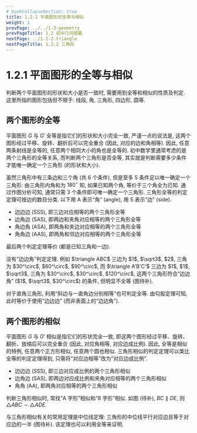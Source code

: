```yaml
---
# bookCollapseSection: true
title: 1.2.1 平面图形的全等与相似
weight: 1
prevPage: ../../1-2-geometry
prevPageTitle: 1.2 初中几何提要
nextPage: ../1-2-2-triangle
nextPageTitle: 1.2.2 三角形
---
```


# 1.2.1 平面图形的全等与相似

判断两个平面图形的形状和大小是否一致时, 需要用到全等和相似的性质及判定. 这里所指的图形包括但不限于: 线段, 角, 三角形, 四边形, 圆等.

## 两个图形的全等

平面图形 $G$ 与 $G'$ 全等是指它们的形状和大小完全一致, 严谨一点的说法是, 这两个图形经过平移、旋转、翻折后可以完全重合 (因此, 对应的边和角相等). 因此, 任意两条射线是全等的, 任意两个相同大小的角也是全等的. 初中数学里通常考虑的是两个三角形的全等关系, 而判断两个三角形是否全等, 其实就是判断需要多少条件才能唯一确定一个三角形 (的形状和大小).

<!-- 设 $\triangle ABC$ 中, $\angle A$, $\angle B$, $\angle C$ 所对的边分别记为 $a$, $b$, $c$.  -->
虽然三角形中有三条边和三个角 (共 $6$ 个条件), 但是至多 $5$ 条件足以唯一确定一个三角形: 由三角形内角和为 $180^\circ$ 知, 如果已知两个角, 等价于三个角全为已知. 通过作图分析可知, 通常只需 $3$ 个条件即可唯一确定一个三角形. 三角形全等的判定定理可按边的数目分类. 以下用 A 表示“角” (angle), 用 S 表示“边” (side).

- 边边边 (SSS), 即三边对应相等的两个三角形全等
- 边角边 (SAS), 即两边和夹角对应相等的两个三角形全等
- 角边角 (ASA), 即两角和夹边对应相等的两个三角形全等
- 角角边 (AAS), 即两角和邻边对应相等的两个三角形全等

最后两个判定定理等价 (都是已知三角和一边).

<myremark>
    <p>没有“边边角”判定定理. 例如 $\triangle ABC$ 三边为 $1$, $\sqrt3$, $2$, 三角为 $30^\circ$, $60^\circ$, $90^\circ$, 而 $\triangle A'B'C'$ 三边为 $1$, $1$, $\sqrt3$, 三角为 $30^\circ$, $30^\circ$, $120^\circ$, 这两个三角形符合“边边角” ($1$, $\sqrt3$, $30^\circ$) 的条件, 但明显不全等 (图待补).</p>
    <p>对于直角三角形, 利用“斜边与一直角边分别相等”也可判定全等. 由勾股定理可知, 此时等价于使用“边边边” (而非表面上的“边边角”).</p>
</myremark>

## 两个图形的相似

平面图形 $G$ 与 $G'$ 相似是指它们的形状完全一致, 即这两个图形经过平移、旋转、翻折、放缩后可以完全重合 (因此, 对应角相等, 对应边成比例). 因此, 全等是相似的特例, 任意两个正方形相似, 任意两个圆也相似. 三角形相似的判定定理可以类比全等的判定定理得到, 只需将“对应边相等”改为“对应边成比例”.

- 边边边 (SSS), 即三边对应成比例的两个三角形相似
- 边角边 (SAS), 即两边对应成比例和夹角对应相等的两个三角形相似
- 角角 (AA), 即两角对应相等的两个三角形相似

判断三角形相似时, 常找“A 字形”相似和“8 字形”相似. 如图 (待补), $BC\parallel DE$, 则 $\triangle ABC\sim \triangle ADE$.

与三角形相似有关的常用定理是中位线定理: 三角形的中位线平行对应边且等于对应边的一半 (图待补). 该定理也可以利用全等来证明.